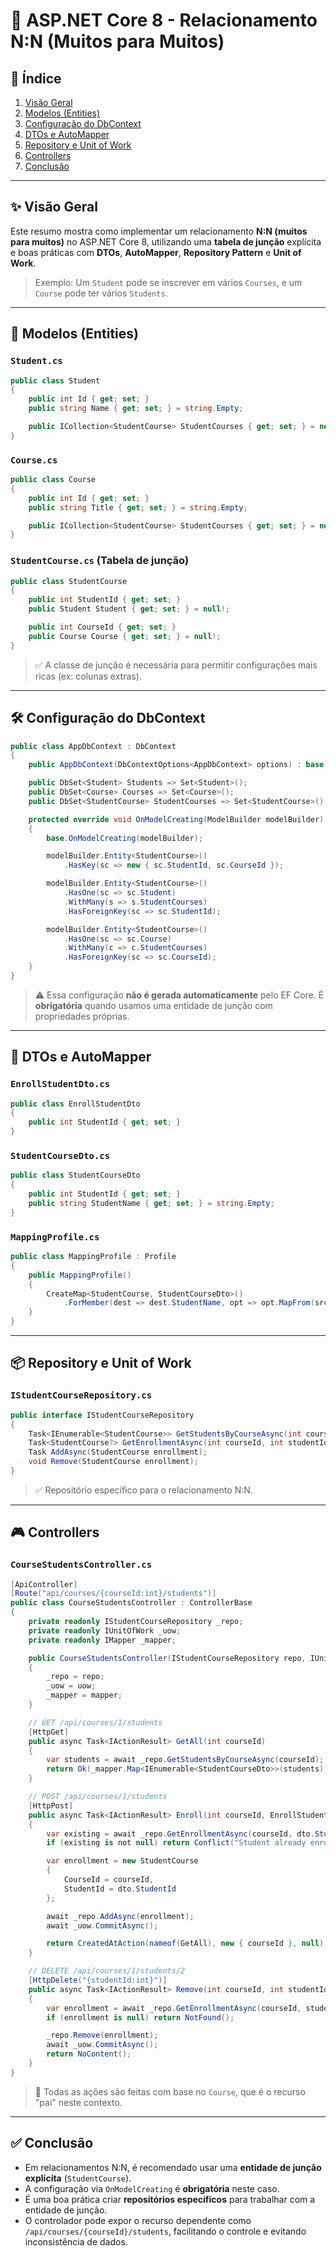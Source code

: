 # 📘 ASP.NET Core 8 - Relacionamento N:N (Muitos para Muitos)

## 📑 Índice

1. [Visão Geral](#visão-geral)
2. [Modelos (Entities)](#modelos-entities)
3. [Configuração do DbContext](#configura%C3%A7%C3%A3o-do-dbcontext)
4. [DTOs e AutoMapper](#dtos-e-automapper)
5. [Repository e Unit of Work](#repository-e-unit-of-work)
6. [Controllers](#controllers)
7. [Conclusão](#conclus%C3%A3o)

---

## ✨ Visão Geral

Este resumo mostra como implementar um relacionamento **N:N (muitos para muitos)** no ASP.NET Core 8, utilizando uma **tabela de junção** explícita e boas práticas com **DTOs**, **AutoMapper**, **Repository Pattern** e **Unit of Work**.

> Exemplo: Um `Student` pode se inscrever em vários `Courses`, e um `Course` pode ter vários `Students`.

---

## 🧱 Modelos (Entities)

### `Student.cs`
```csharp
public class Student
{
    public int Id { get; set; }
    public string Name { get; set; } = string.Empty;

    public ICollection<StudentCourse> StudentCourses { get; set; } = new List<StudentCourse>();
}
```

### `Course.cs`
```csharp
public class Course
{
    public int Id { get; set; }
    public string Title { get; set; } = string.Empty;

    public ICollection<StudentCourse> StudentCourses { get; set; } = new List<StudentCourse>();
}
```

### `StudentCourse.cs` (Tabela de junção)
```csharp
public class StudentCourse
{
    public int StudentId { get; set; }
    public Student Student { get; set; } = null!;

    public int CourseId { get; set; }
    public Course Course { get; set; } = null!;
}
```

> ✅ A classe de junção é necessária para permitir configurações mais ricas (ex: colunas extras).

---

## 🛠️ Configuração do DbContext

```csharp
public class AppDbContext : DbContext
{
    public AppDbContext(DbContextOptions<AppDbContext> options) : base(options) { }

    public DbSet<Student> Students => Set<Student>();
    public DbSet<Course> Courses => Set<Course>();
    public DbSet<StudentCourse> StudentCourses => Set<StudentCourse>();

    protected override void OnModelCreating(ModelBuilder modelBuilder)
    {
        base.OnModelCreating(modelBuilder);

        modelBuilder.Entity<StudentCourse>()
            .HasKey(sc => new { sc.StudentId, sc.CourseId });

        modelBuilder.Entity<StudentCourse>()
            .HasOne(sc => sc.Student)
            .WithMany(s => s.StudentCourses)
            .HasForeignKey(sc => sc.StudentId);

        modelBuilder.Entity<StudentCourse>()
            .HasOne(sc => sc.Course)
            .WithMany(c => c.StudentCourses)
            .HasForeignKey(sc => sc.CourseId);
    }
}
```

> ⚠️ Essa configuração **não é gerada automaticamente** pelo EF Core. É **obrigatória** quando usamos uma entidade de junção com propriedades próprias.

---

## 🧾 DTOs e AutoMapper

### `EnrollStudentDto.cs`
```csharp
public class EnrollStudentDto
{
    public int StudentId { get; set; }
}
```

### `StudentCourseDto.cs`
```csharp
public class StudentCourseDto
{
    public int StudentId { get; set; }
    public string StudentName { get; set; } = string.Empty;
}
```

### `MappingProfile.cs`
```csharp
public class MappingProfile : Profile
{
    public MappingProfile()
    {
        CreateMap<StudentCourse, StudentCourseDto>()
            .ForMember(dest => dest.StudentName, opt => opt.MapFrom(src => src.Student.Name));
    }
}
```

---

## 📦 Repository e Unit of Work

### `IStudentCourseRepository.cs`
```csharp
public interface IStudentCourseRepository
{
    Task<IEnumerable<StudentCourse>> GetStudentsByCourseAsync(int courseId);
    Task<StudentCourse?> GetEnrollmentAsync(int courseId, int studentId);
    Task AddAsync(StudentCourse enrollment);
    void Remove(StudentCourse enrollment);
}
```

> ✅ Repositório específico para o relacionamento N:N.

---

## 🎮 Controllers

### `CourseStudentsController.cs`

```csharp
[ApiController]
[Route("api/courses/{courseId:int}/students")]
public class CourseStudentsController : ControllerBase
{
    private readonly IStudentCourseRepository _repo;
    private readonly IUnitOfWork _uow;
    private readonly IMapper _mapper;

    public CourseStudentsController(IStudentCourseRepository repo, IUnitOfWork uow, IMapper mapper)
    {
        _repo = repo;
        _uow = uow;
        _mapper = mapper;
    }

    // GET /api/courses/1/students
    [HttpGet]
    public async Task<IActionResult> GetAll(int courseId)
    {
        var students = await _repo.GetStudentsByCourseAsync(courseId);
        return Ok(_mapper.Map<IEnumerable<StudentCourseDto>>(students));
    }

    // POST /api/courses/1/students
    [HttpPost]
    public async Task<IActionResult> Enroll(int courseId, EnrollStudentDto dto)
    {
        var existing = await _repo.GetEnrollmentAsync(courseId, dto.StudentId);
        if (existing is not null) return Conflict("Student already enrolled.");

        var enrollment = new StudentCourse
        {
            CourseId = courseId,
            StudentId = dto.StudentId
        };

        await _repo.AddAsync(enrollment);
        await _uow.CommitAsync();

        return CreatedAtAction(nameof(GetAll), new { courseId }, null);
    }

    // DELETE /api/courses/1/students/2
    [HttpDelete("{studentId:int}")]
    public async Task<IActionResult> Remove(int courseId, int studentId)
    {
        var enrollment = await _repo.GetEnrollmentAsync(courseId, studentId);
        if (enrollment is null) return NotFound();

        _repo.Remove(enrollment);
        await _uow.CommitAsync();
        return NoContent();
    }
}
```

> 🔁 Todas as ações são feitas com base no `Course`, que é o recurso "pai" neste contexto.

---

## ✅ Conclusão

- Em relacionamentos N:N, é recomendado usar uma **entidade de junção explícita** (`StudentCourse`).
- A configuração via `OnModelCreating` é **obrigatória** neste caso.
- É uma boa prática criar **repositórios específicos** para trabalhar com a entidade de junção.
- O controlador pode expor o recurso dependente como `/api/courses/{courseId}/students`, facilitando o controle e evitando inconsistência de dados.


